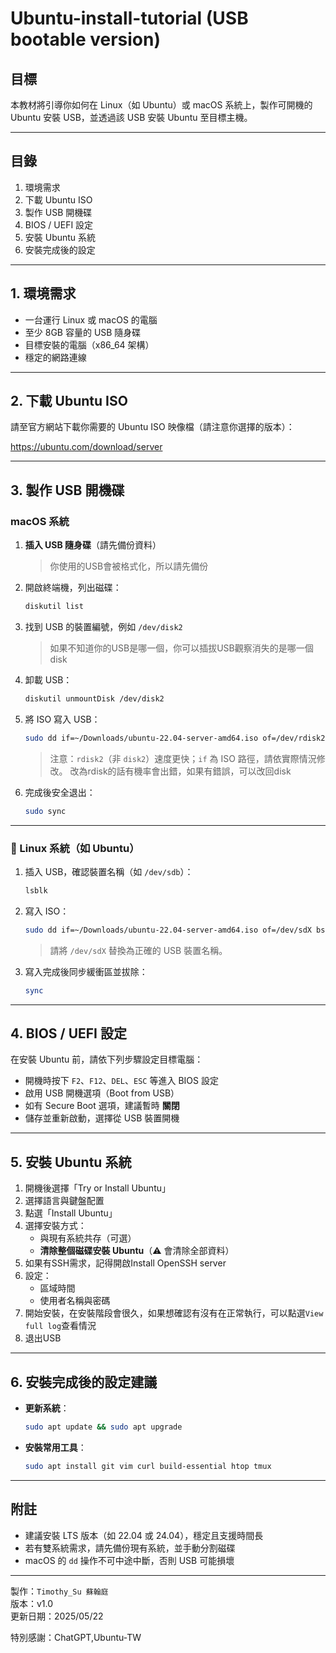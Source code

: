 # Ubuntu-install-tutorial (USB bootable version)

## 目標

本教材將引導你如何在 Linux（如 Ubuntu）或 macOS 系統上，製作可開機的 Ubuntu 安裝 USB，並透過該 USB 安裝 Ubuntu 至目標主機。

---

## 目錄

1. 環境需求
2. 下載 Ubuntu ISO
3. 製作 USB 開機碟
4. BIOS / UEFI 設定
5. 安裝 Ubuntu 系統
6. 安裝完成後的設定

---

## 1. 環境需求

- 一台運行 Linux 或 macOS 的電腦
- 至少 8GB 容量的 USB 隨身碟
- 目標安裝的電腦（x86_64 架構）
- 穩定的網路連線

---

## 2. 下載 Ubuntu ISO

請至官方網站下載你需要的 Ubuntu ISO 映像檔（請注意你選擇的版本）：

https://ubuntu.com/download/server

---

## 3. 製作 USB 開機碟

###  macOS 系統

1. **插入 USB 隨身碟**（請先備份資料）
    > 你使用的USB會被格式化，所以請先備份
2. 開啟終端機，列出磁碟：
   ```bash
   diskutil list
   ```
3. 找到 USB 的裝置編號，例如 `/dev/disk2`
    >  如果不知道你的USB是哪一個，你可以插拔USB觀察消失的是哪一個disk
4. 卸載 USB：
   ```bash
   diskutil unmountDisk /dev/disk2
   ```
5. 將 ISO 寫入 USB：
   ```bash
   sudo dd if=~/Downloads/ubuntu-22.04-server-amd64.iso of=/dev/rdisk2 bs=4m status=progress
   ```
   > 注意：`rdisk2`（非 `disk2`）速度更快；`if` 為 ISO 路徑，請依實際情況修改。
   > 改為rdisk的話有機率會出錯，如果有錯誤，可以改回disk

6. 完成後安全退出：
   ```bash
   sudo sync
   ```

---

### 📌 Linux 系統（如 Ubuntu）

1. 插入 USB，確認裝置名稱（如 `/dev/sdb`）：
   ```bash
   lsblk
   ```
2. 寫入 ISO：
   ```bash
   sudo dd if=~/Downloads/ubuntu-22.04-server-amd64.iso of=/dev/sdX bs=4M status=progress
   ```
   > 請將 `/dev/sdX` 替換為正確的 USB 裝置名稱。
3. 寫入完成後同步緩衝區並拔除：
   ```bash
   sync
   ```

---

## 4. BIOS / UEFI 設定

在安裝 Ubuntu 前，請依下列步驟設定目標電腦：

- 開機時按下 `F2`、`F12`、`DEL`、`ESC` 等進入 BIOS 設定
- 啟用 USB 開機選項（Boot from USB）
- 如有 Secure Boot 選項，建議暫時 **關閉**
- 儲存並重新啟動，選擇從 USB 裝置開機

---

## 5. 安裝 Ubuntu 系統

1. 開機後選擇「Try or Install Ubuntu」
2. 選擇語言與鍵盤配置
3. 點選「Install Ubuntu」
4. 選擇安裝方式：
   - 與現有系統共存（可選）
   - **清除整個磁碟安裝 Ubuntu**（⚠️ 會清除全部資料）
5. 如果有SSH需求，記得開啟Install OpenSSH server
6. 設定：
   - 區域時間
   - 使用者名稱與密碼
7. 開始安裝，在安裝階段會很久，如果想確認有沒有在正常執行，可以點選`View full log`查看情況
8. 退出USB

---

## 6. 安裝完成後的設定建議

- **更新系統**：
  ```bash
  sudo apt update && sudo apt upgrade
  ```
- **安裝常用工具**：
  ```bash
  sudo apt install git vim curl build-essential htop tmux
  ```
---

## 附註

- 建議安裝 LTS 版本（如 22.04 或 24.04），穩定且支援時間長
- 若有雙系統需求，請先備份現有系統，並手動分割磁碟
- macOS 的 `dd` 操作不可中途中斷，否則 USB 可能損壞

---

製作：`Timothy_Su 蘇翰庭`  
版本：v1.0  
更新日期：2025/05/22

特別感謝：ChatGPT,Ubuntu-TW

